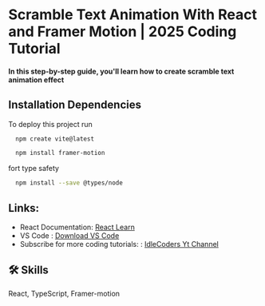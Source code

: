 # Scramble Text Animation With React and Framer Motion | 2025 Coding Tutorial

#### In this step-by-step guide, you'll learn how to create scramble text animation effect

## Installation Dependencies

To deploy this project run

```bash
  npm create vite@latest
```

```bash
  npm install framer-motion
```

fort type safety

```bash
  npm install --save @types/node
```

## Links:

- React Documentation: [React Learn](https://react.dev/learn)
- VS Code : [Download VS Code](https://code.visualstudio.com/)
- Subscribe for more coding tutorials: : [IdleCoders Yt Channel](https://www.youtube.com/@idlecoders/)

## 🛠 Skills

React, TypeScript, Framer-motion
